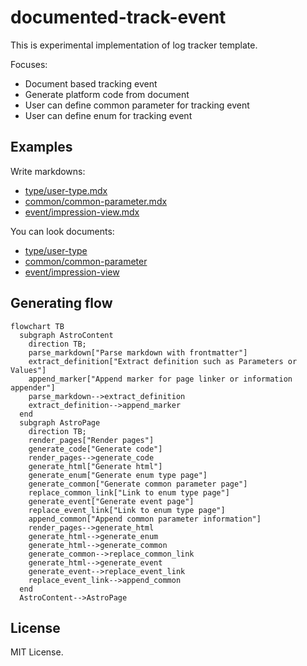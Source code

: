 # documented-track-event
This is experimental implementation of log tracker template.

Focuses:
- Document based tracking event
- Generate platform code from document
- User can define common parameter for tracking event
- User can define enum for tracking event

## Examples
Write markdowns:
- [type/user-type.mdx](https://github.com/MeilCliPages/documented-track-event/blob/master/src/content/type/user-type.mdx)
- [common/common-parameter.mdx](https://github.com/MeilCliPages/documented-track-event/blob/master/src/content/common/common-parameter.mdx)
- [event/impression-view.mdx](https://github.com/MeilCliPages/documented-track-event/blob/master/src/content/event/impression-view.mdx)

You can look documents:
- [type/user-type](https://documented-track-event.pages.dev/type/user-type/)
- [common/common-parameter](https://documented-track-event.pages.dev/common/common-parameter/)
- [event/impression-view](https://documented-track-event.pages.dev/event/impression-view/)

## Generating flow
```mermaid
flowchart TB
  subgraph AstroContent
    direction TB;
    parse_markdown["Parse markdown with frontmatter"]
    extract_definition["Extract definition such as Parameters or Values"]
    append_marker["Append marker for page linker or information appender"]
    parse_markdown-->extract_definition
    extract_definition-->append_marker
  end
  subgraph AstroPage
    direction TB;
    render_pages["Render pages"]
    generate_code["Generate code"]
    render_pages-->generate_code
    generate_html["Generate html"]
    generate_enum["Generate enum type page"]
    generate_common["Generate common parameter page"]
    replace_common_link["Link to enum type page"]
    generate_event["Generate event page"]
    replace_event_link["Link to enum type page"]
    append_common["Append common parameter information"]
    render_pages-->generate_html
    generate_html-->generate_enum
    generate_html-->generate_common
    generate_common-->replace_common_link
    generate_html-->generate_event
    generate_event-->replace_event_link
    replace_event_link-->append_common
  end
  AstroContent-->AstroPage
```

## License
MIT License.